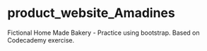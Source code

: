 # product_website_Amadines
Fictional Home Made Bakery - Practice using bootstrap.  Based on Codecademy exercise.
